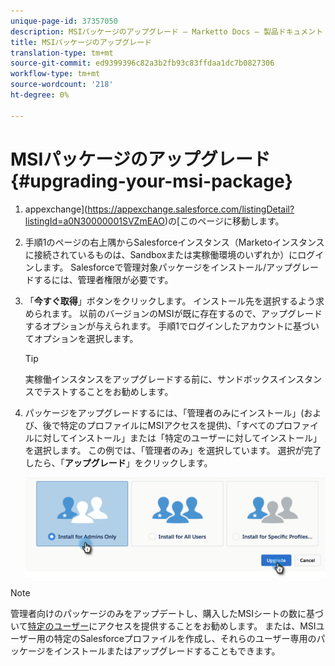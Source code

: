 ```yaml
---
unique-page-id: 37357050
description: MSIパッケージのアップグレード — Marketto Docs — 製品ドキュメント
title: MSIパッケージのアップグレード
translation-type: tm+mt
source-git-commit: ed9399396c82a3b2fb93c83ffdaa1dc7b0827306
workflow-type: tm+mt
source-wordcount: '218'
ht-degree: 0%

---
```



# MSIパッケージのアップグレード{#upgrading-your-msi-package}

1. appexchange](https://appexchange.salesforce.com/listingDetail?listingId=a0N30000001SVZmEAO)の[このページに移動します。

1. 手順1のページの右上隅からSalesforceインスタンス（Marketoインスタンスに接続されているものは、Sandboxまたは実稼働環境のいずれか）にログインします。 Salesforceで管理対象パッケージをインストール/アップグレードするには、管理者権限が必要です。

1. 「**今すぐ取得**」ボタンをクリックします。 インストール先を選択するよう求められます。 以前のバージョンのMSIが既に存在するので、アップグレードするオプションが与えられます。 手順1でログインしたアカウントに基づいてオプションを選択します。

   >[!TIP]
   >
   >実稼働インスタンスをアップグレードする前に、サンドボックスインスタンスでテストすることをお勧めします。

1. パッケージをアップグレードするには、「管理者のみにインストール」(および、後で特定のプロファイルにMSIアクセスを提供)、「すべてのプロファイルに対してインストール」または「特定のユーザーに対してインストール」を選択します。 この例では、「管理者のみ」を選択しています。 選択が完了したら、「**アップグレード**」をクリックします。

   ![](assets/four.png)

>[!NOTE]
>
>管理者向けのパッケージのみをアップデートし、購入したMSIシートの数に基づいて[特定のユーザー](/help/marketo/product-docs/marketo-sales-insight/msi-for-salesforce/configuration/setting-up-sales-insight-for-your-team.md)にアクセスを提供することをお勧めします。 または、MSIユーザー用の特定のSalesforceプロファイルを作成し、それらのユーザー専用のパッケージをインストールまたはアップグレードすることもできます。
